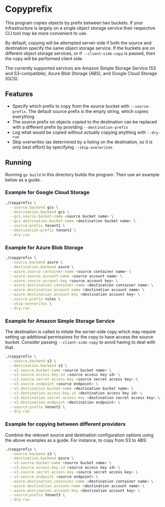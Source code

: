 # Copyprefix

This program copies objects by prefix between two buckets. If your infrastructure is largely on a single object storage service their respective CLI tool may be more convenient to use.

By default, copying will be attempted server-side if both the source and destination specify the same object storage service. If the buckets are on different object storage services, or if `--client-side-copy` is passed, then the copy will be performed client side.

The currently supported services are Amazon Simple Storage Service (S3 and S3-compatible), Azure Blob Storage (ABS), and Google Cloud Storage (GCS).

## Features

- Specify which prefix to copy from the source bucket with `--source-prefix`. The default source prefix is the empty string, which copies everything
- The source prefix on objects copied to the destination can be replaced with a different prefix by providing `--destination-prefix`
- Log what would be copied without actually copying anything with `--dry-run`
- Skip overwrites (as determined by a listing on the destination, so it is only best effort) by specifying `--skip-overwrites`

## Running

Running `go build` in this directory builds the program. Then use an example below as a guide.

### Example for Google Cloud Storage

```bash
./copyprefix \
  --source.backend gcs \
  --destination.backend gcs \
  --gcs.source.bucket-name <source bucket name> \
  --gcs.destination.bucket-name <destination bucket name> \
  --source-prefix tenant1 \
  --destination-prefix tenant2 \
  --dry-run
```

### Example for Azure Blob Storage

```bash
./copyprefix \
  --source.backend azure \
  --destination.backend azure \
  --azure.source.container-name <source container name> \
  --azure.source.account-name <source account name> \
  --azure.source.account-key <source account key> \
  --azure.destination.container-name <destination container name> \
  --azure.destination.account-name <destination account name> \
  --azure.destination.account-key <destination account key> \
  --source-prefix rules \
  --skip-overwrites \
  --dry-run
```

### Example for Amazon Simple Storage Service

The destination is called to intiate the server-side copy which may require setting up additional permissions for the copy to have access the source bucket.
Consider passing `--client-side-copy` to avoid having to deal with that.

```bash
./copyprefix \
  --source.backend s3 \
  --destination.backend s3 \
  --s3.source.bucket-name <source bucket name> \
  --s3.source.access-key-id <source access key id> \
  --s3.source.secret-access-key <source secret access key> \
  --s3.source.endpoint <source endpoint> \
  --s3.destination.bucket-name <destination bucket name> \
  --s3.destination.access-key-id <destination access key id> \
  --s3.destination.secret-access-key <destination secret access key> \
  --s3.destination.endpoint <destination endpoint> \
  --source-prefix tenant2 \
  --dry-run
```

### Example for copying between different providers

Combine the relevant source and destination configuration options using the above examples as a guide.
For instance, to copy from S3 to ABS:

```bash
./copyprefix \
  --source.backend s3 \
  --destination.backend azure \
  --s3.source.bucket-name <source bucket name> \
  --s3.source.access-key-id <source access key id> \
  --s3.source.secret-access-key <source secret access key> \
  --s3.source.endpoint <source endpoint> \
  --azure.destination.container-name <destination container name> \
  --azure.destination.account-name <destination account name> \
  --azure.destination.account-key <destination account key> \
  --source-prefix tenant3 \
  --dry-run
```
